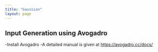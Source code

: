 ```yaml
---
title: "Gaussian"
layout: page
---
```


## Input Generation using Avogadro

-Install Avogadro
-A detailed manual is given at https://avogadro.cc/docs/

